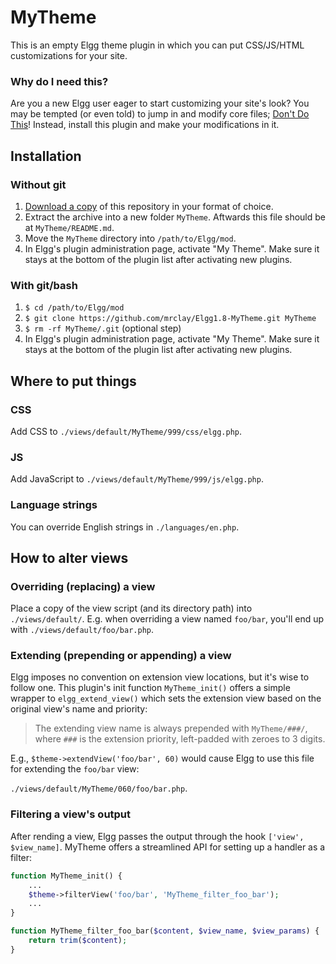 # MyTheme

This is an empty Elgg theme plugin in which you can put CSS/JS/HTML customizations for your site.

### Why do I need this?

Are you a new Elgg user eager to start customizing your site's look? You may be tempted (or even told) to jump in and modify core files; [Don't Do This](http://community.elgg.org/pages/view/880143/dont-modify-core)! Instead, install this plugin and make your modifications in it.

## Installation

### Without git

1. [Download a copy](https://github.com/mrclay/Elgg1.8-MyTheme/downloads) of this repository in your format of choice.
2. Extract the archive into a new folder `MyTheme`. Aftwards this file should be at `MyTheme/README.md`.
3. Move the `MyTheme` directory into `/path/to/Elgg/mod`.
4. In Elgg's plugin administration page, activate "My Theme". Make sure it stays at the bottom of the plugin list after activating new plugins.

### With git/bash

1. `$ cd /path/to/Elgg/mod`
2. `$ git clone https://github.com/mrclay/Elgg1.8-MyTheme.git MyTheme`
3. `$ rm -rf MyTheme/.git` (optional step)
4. In Elgg's plugin administration page, activate "My Theme". Make sure it stays at the bottom of the plugin list after activating new plugins.

## Where to put things

### CSS

Add CSS to `./views/default/MyTheme/999/css/elgg.php`.

### JS

Add JavaScript to `./views/default/MyTheme/999/js/elgg.php`.

### Language strings

You can override English strings in `./languages/en.php`.

## How to alter views

### Overriding (replacing) a view

Place a copy of the view script (and its directory path) into `./views/default/`. E.g. when overriding a view named `foo/bar`, you'll end up with `./views/default/foo/bar.php`.

### Extending (prepending or appending) a view

Elgg imposes no convention on extension view locations, but it's wise to follow one. This plugin's init function `MyTheme_init()` offers a simple wrapper to `elgg_extend_view()` which sets the extension view based on the original view's name and priority:

> The extending view name is always prepended with `MyTheme/###/`, where `###` is the extension priority, left-padded with zeroes to 3 digits.

E.g., `$theme->extendView('foo/bar', 60)` would cause Elgg to use this file for extending the `foo/bar` view:

 `./views/default/MyTheme/060/foo/bar.php`.

### Filtering a view's output

After rending a view, Elgg passes the output through the hook `['view', $view_name]`. MyTheme offers a streamlined API for setting up a handler as a filter:

```php
function MyTheme_init() {
    ...
    $theme->filterView('foo/bar', 'MyTheme_filter_foo_bar');
    ...
}

function MyTheme_filter_foo_bar($content, $view_name, $view_params) {
	return trim($content);
}
```
